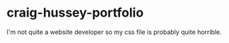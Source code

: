 # craig-hussey-portfolio

I'm not quite a website developer so my css file is probably quite horrible.
